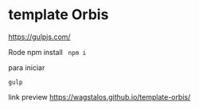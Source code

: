 # template Orbis
https://gulpjs.com/

Rode npm install
``` npm i```

para iniciar

```gulp```

link preview
https://wagstalos.github.io/template-orbis/
